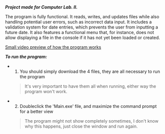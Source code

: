 _**Project made for Computer Lab. II.**_

The program is fully functional. It reads, writes, and updates files while also handling potential user errors, such as incorrect data input.
It includes a validation system for date entries, which prevents the user from inputting a future date. It also features a functional menu that, for instance, does not allow displaying a file in the console if it has not yet been loaded or created.

[Small video preview of how the program works](small_preview.webm)


_**To run the program:**_

- 1) You should simply download the 4 files, they are all necessary to run the program
    > It's very important to have them all when running, either way the program won't work.

- 2) Doubleclick the 'Main.exe' file, and maximize the command prompt for a better view
    > The program might not show completely sometimes, I don't know why this happens, just close the window and run again.
